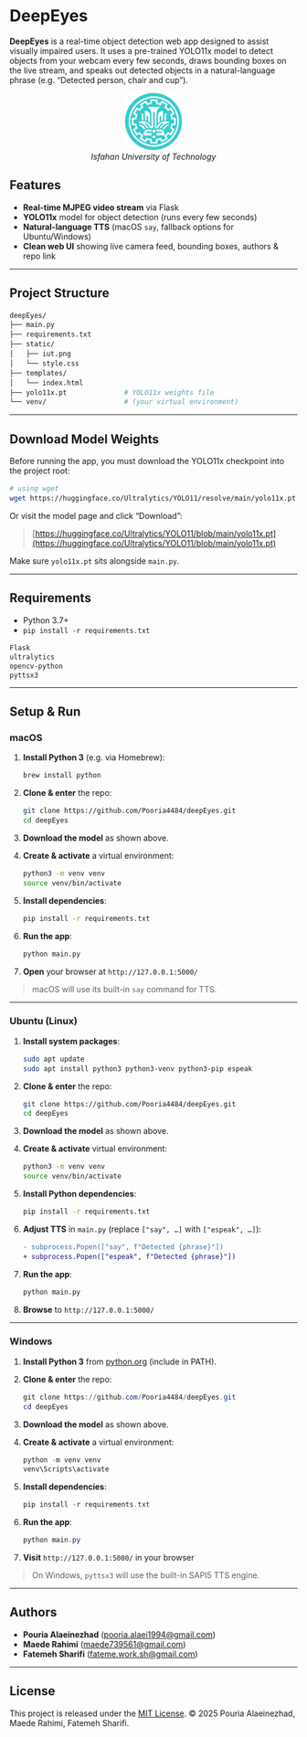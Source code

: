 # DeepEyes

**DeepEyes** is a real-time object detection web app designed to assist visually impaired users. It uses a pre-trained YOLO11x model to detect objects from your webcam every few seconds, draws bounding boxes on the live stream, and speaks out detected objects in a natural-language phrase (e.g. “Detected person, chair and cup”).

<p align="center">
  <img src="static/iut.png" alt="IUT Logo" width="100"/><br>
  <em>Isfahan University of Technology</em>
</p>

## Features

- **Real-time MJPEG video stream** via Flask
- **YOLO11x** model for object detection (runs every few seconds)
- **Natural-language TTS** (macOS `say`, fallback options for Ubuntu/Windows)
- **Clean web UI** showing live camera feed, bounding boxes, authors & repo link

---

## Project Structure

```bash
deepEyes/
├── main.py
├── requirements.txt
├── static/
│   ├── iut.png
│   └── style.css
├── templates/
│   └── index.html
├── yolo11x.pt              # YOLO11x weights file
└── venv/                   # (your virtual environment)
```

---

## Download Model Weights

Before running the app, you must download the YOLO11x checkpoint into the project root:

```bash
# using wget
wget https://huggingface.co/Ultralytics/YOLO11/resolve/main/yolo11x.pt
```

Or visit the model page and click “Download”:

> [https://huggingface.co/Ultralytics/YOLO11/blob/main/yolo11x.pt](https://huggingface.co/Ultralytics/YOLO11/blob/main/yolo11x.pt)

Make sure `yolo11x.pt` sits alongside `main.py`.

---

## Requirements

- Python 3.7+
- `pip install -r requirements.txt`

```text
Flask
ultralytics
opencv-python
pyttsx3
```

---

## Setup & Run

### macOS

1. **Install Python 3** (e.g. via Homebrew):

   ```bash
   brew install python
   ```

2. **Clone & enter** the repo:

   ```bash
   git clone https://github.com/Pooria4484/deepEyes.git
   cd deepEyes
   ```

3. **Download the model** as shown above.
4. **Create & activate** a virtual environment:

   ```bash
   python3 -m venv venv
   source venv/bin/activate
   ```

5. **Install dependencies**:

   ```bash
   pip install -r requirements.txt
   ```

6. **Run the app**:

   ```bash
   python main.py
   ```

7. **Open** your browser at `http://127.0.0.1:5000/`

> macOS will use its built-in `say` command for TTS.

---

### Ubuntu (Linux)

1. **Install system packages**:

   ```bash
   sudo apt update
   sudo apt install python3 python3-venv python3-pip espeak
   ```

2. **Clone & enter** the repo:

   ```bash
   git clone https://github.com/Pooria4484/deepEyes.git
   cd deepEyes
   ```

3. **Download the model** as shown above.
4. **Create & activate** virtual environment:

   ```bash
   python3 -m venv venv
   source venv/bin/activate
   ```

5. **Install Python dependencies**:

   ```bash
   pip install -r requirements.txt
   ```

6. **Adjust TTS** in `main.py` (replace `["say", …]` with `["espeak", …]`):

   ```diff
   - subprocess.Popen(["say", f"Detected {phrase}"])
   + subprocess.Popen(["espeak", f"Detected {phrase}"])
   ```

7. **Run the app**:

   ```bash
   python main.py
   ```

8. **Browse** to `http://127.0.0.1:5000/`

---

### Windows

1. **Install Python 3** from [python.org](https://python.org/) (include in PATH).
2. **Clone & enter** the repo:

   ```powershell
   git clone https://github.com/Pooria4484/deepEyes.git
   cd deepEyes
   ```

3. **Download the model** as shown above.
4. **Create & activate** a virtual environment:

   ```powershell
   python -m venv venv
   venv\Scripts\activate
   ```

5. **Install dependencies**:

   ```powershell
   pip install -r requirements.txt
   ```

6. **Run the app**:

   ```powershell
   python main.py
   ```

7. **Visit** `http://127.0.0.1:5000/` in your browser

> On Windows, `pyttsx3` will use the built-in SAPI5 TTS engine.

---

## Authors

- **Pouria Alaeinezhad** ([pooria.alaei1994@gmail.com](mailto:pooria.alaei1994@gmail.com))
- **Maede Rahimi** ([maede739561@gmail.com](mailto:maede739561@gmail.com))
- **Fatemeh Sharifi** ([fateme.work.sh@gmail.com](mailto:fateme.work.sh@gmail.com))

---

## License

This project is released under the [MIT License](LICENSE).
© 2025 Pouria Alaeinezhad, Maede Rahimi, Fatemeh Sharifi.
